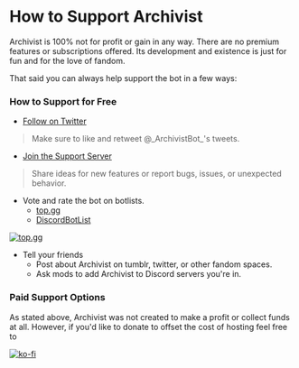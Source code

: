 # How to Support Archivist #
Archivist is 100% not for profit or gain in any way. There are no premium features or subscriptions offered. Its development and existence is just for fun and for the love of fandom.

That said you can always help support the bot in a few ways:

### How to Support for Free ###
- [Follow on Twitter](https://twitter.com/_ArchivistBot_)
> Make sure to like and retweet @\_ArchivistBot\_'s tweets.

- [Join the Support Server](https://discord.gg/FzhC9bVFva)
> Share ideas for new features or report bugs, issues, or unexpected behavior.

-  Vote and rate the bot on botlists.
    - [top.gg](https://top.gg/bot/812505952959856690)
    - [DiscordBotList](https://discordbotlist.com/bots/archivist)

[![top.gg](https://top.gg/api/widget/812505952959856690.svg)](https://top.gg/bot/812505952959856690)

- Tell your friends
    - Post about Archivist on tumblr, twitter, or other fandom spaces.
    - Ask mods to add Archivist to Discord servers you're in.

### Paid Support Options ###
As stated above, Archivist was not created to make a profit or collect funds at all. However, if you'd like to donate to offset the cost of hosting feel free to

[![ko-fi](/img/kofi.webp)](https://ko-fi.com/Y8Y5139FJ)